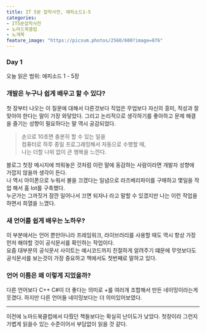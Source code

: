 ```yaml
---
title: IT 5분 잡학사전, 에피소드1-5
categories:
- IT5분잡학사전
- 노마드북클럽
- 노개북
feature_image: "https://picsum.photos/2560/600?image=876"
---
```

### Day 1
오늘 읽은 범위: 에피소드 1 - 5장

### 개발은 누구나 쉽게 배우고 할 수 있다?

첫 장부터 나오는 이 질문에 대해서 다른것보다 직업은 무업보다 자신의 흥미, 적성과 잘 맞아야 한다는 말이 가장 와닿았다.
그리고 논리적으로 생각하기를 좋아하고 문제 해결을 즐기는 성향이 필요하다는 말 역시 공감되었다.

>손으로 10초면 충분히 할 수 있는 일을 <br>
컴퓨터로 하루 종일 프로그래밍해서 자동으로 수행할 때, <br>
나는 더할 나위 없이 큰 행복을 느낀다.

블로그 첫장 메시지에 띄워놓은 것처럼 이런 말에 동감하는 사람이라면 개발자 성향에 가깝지 않을까 생각이 든다. <br>
나 역시 아이폰으로 누워서 불을 끄겠다는 일념으로 라즈베리파이를 구매하고 몇일을 작업 해서 홈 Iot를 구축했다. <br>
누군가는 그까짓거 잠깐 일어나서 끄면 되자나 라고 말할 수 있겠지만 나는 이런 작업을 하면서 희열을 느꼈다.

### 새 언어를 쉽게 배우는 노하우?

이 부분에서는 언어 뿐만아니라 프레임워크, 라이브러리를 사용할 때도 역시 항상 가장 먼저 해야할 것이 공식문서를 확인하는 작업이다. <br>
요즘 대부분의 공식문서 사이트는 예시코드까지 친절하게 알려주기 떄문에 무엇보다도 공식문서를 보는것이 가장 중요하고 책에서도 첫번째로 말하고 있다.

### 언어 이름은 왜 이렇게 지었을까?

다른 언어보다 C++ C#이 더 좋다는 의미로 +를 여러개 조합해서 만든 네이밍이라는게 웃겼다. 하지만 다른 언어들 네이밍보다는 더 의미있어보였다.

---

이전에 노마드북클럽에서 다뤘던 책들보다는 확실히 난이도가 낮았다. 첫장이라 그런지 가볍게 읽을수 있는 수준이어서 부담없이 읽을 것 같다.

